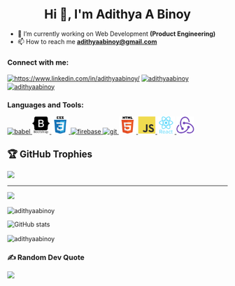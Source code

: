 <!--
**adithyaabinoy/adithyaabinoy** is a ✨ _special_ ✨ repository because its `README.md` (this file) appears on your GitHub profile.

Here are some ideas to get you started:

- 🔭 I’m currently working on ...
- 🌱 I’m currently learning ...
- 👯 I’m looking to collaborate on ...
- 🤔 I’m looking for help with ...
- 💬 Ask me about ...
- 📫 How to reach me: ...
- 😄 Pronouns: ...
- ⚡ Fun fact: ...
-->


<h1 align="center">Hi 👋, I'm Adithya A Binoy</h1>


- 🌱 I’m currently working on Web Development **(Product Engineering)**
- 📫 How to reach me **adithyaabinoy@gmail.com**

<h3 align="left">Connect with me:</h3>
<p align="left">
<a href="https://www.linkedin.com/in/adithyaabinoy/" target="blank"><img align="center" src="https://raw.githubusercontent.com/rahuldkjain/github-profile-readme-generator/master/src/images/icons/Social/linked-in-alt.svg" alt="https://www.linkedin.com/in/adithyaabinoy/" height="30" width="40" /></a>
<a href="https://codesandbox.com/adithyaabinoy" target="blank"><img align="center" src="https://raw.githubusercontent.com/rahuldkjain/github-profile-readme-generator/master/src/images/icons/Social/codesandbox.svg" alt="adithyaabinoy" height="30" width="40" /></a>
<a href="https://www.hackerrank.com/adithyaabinoy" target="blank"><img align="center" src="https://raw.githubusercontent.com/rahuldkjain/github-profile-readme-generator/master/src/images/icons/Social/hackerrank.svg" alt="adithyaabinoy" height="30" width="40" /></a>
</p>



<h3 align="left">Languages and Tools:</h3>
<p align="left"> <a href="https://babeljs.io/" target="_blank" rel="noreferrer"> <img src="https://www.vectorlogo.zone/logos/babeljs/babeljs-icon.svg" alt="babel" width="40" height="40"/> </a> <a href="https://getbootstrap.com" target="_blank" rel="noreferrer"> <img src="https://raw.githubusercontent.com/devicons/devicon/master/icons/bootstrap/bootstrap-plain-wordmark.svg" alt="bootstrap" width="40" height="40"/> </a> <a href="https://www.w3schools.com/css/" target="_blank" rel="noreferrer"> <img src="https://raw.githubusercontent.com/devicons/devicon/master/icons/css3/css3-original-wordmark.svg" alt="css3" width="40" height="40"/> </a><a href="https://firebase.google.com/" target="_blank" rel="noreferrer"> <img src="https://www.vectorlogo.zone/logos/firebase/firebase-icon.svg" alt="firebase" width="40" height="40"/> </a> <a href="https://git-scm.com/" target="_blank" rel="noreferrer"> <img src="https://www.vectorlogo.zone/logos/git-scm/git-scm-icon.svg" alt="git" width="40" height="40"/> </a> <a href="https://www.w3.org/html/" target="_blank" rel="noreferrer"> <img src="https://raw.githubusercontent.com/devicons/devicon/master/icons/html5/html5-original-wordmark.svg" alt="html5" width="40" height="40"/> </a> <a href="https://developer.mozilla.org/en-US/docs/Web/JavaScript" target="_blank" rel="noreferrer"> <img src="https://raw.githubusercontent.com/devicons/devicon/master/icons/javascript/javascript-original.svg" alt="javascript" width="40" height="40"/> </a> <a href="https://reactjs.org/" target="_blank" rel="noreferrer"> <img src="https://raw.githubusercontent.com/devicons/devicon/master/icons/react/react-original-wordmark.svg" alt="react" width="40" height="40"/> </a> <a href="https://redux.js.org" target="_blank" rel="noreferrer"> <img src="https://raw.githubusercontent.com/devicons/devicon/master/icons/redux/redux-original.svg" alt="redux" width="40" height="40"/> </a> </p>

## 🏆 GitHub Trophies
![](https://github-profile-trophy.vercel.app/?username=adithyaabinoy&theme=juicyfresh&no-frame=false&no-bg=false&margin-w=4)

---
[![](https://visitcount.itsvg.in/api?id=adithyaabinoy&icon=0&color=0)](https://visitcount.itsvg.in)


<p><img align="center" src="https://github-readme-stats.vercel.app/api/top-langs?username=adithyaabinoy&show_icons=true&locale=en&layout=compact&&theme=highcontrast" alt="adithyaabinoy" /></p>

![GitHub stats](https://github-readme-stats.vercel.app/api?username=adithyaabinoy&show_icons=true&count_private=true&&theme=highcontrast)

<span><img align="center" src="https://github-readme-streak-stats.herokuapp.com/?user=adithyaabinoy&theme=highcontrast" alt="adithyaabinoy" /></span>
### ✍️ Random Dev Quote
![](https://quotes-github-readme.vercel.app/api?type=horizontal&theme=merko)

